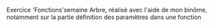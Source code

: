 Exercice 'Fonctions'semaine Arbre, réalisé avec l'aide de mon binôme, notamment sur la partie définition des paramètres dans une fonction